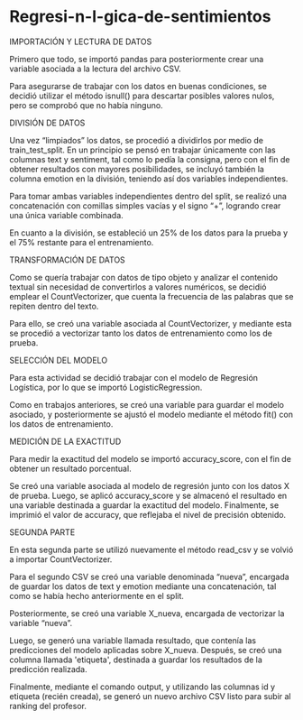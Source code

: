 # Regresi-n-l-gica-de-sentimientos

IMPORTACIÓN Y LECTURA DE DATOS

Primero que todo, se importó pandas para posteriormente crear una variable asociada a la lectura del archivo CSV.

Para asegurarse de trabajar con los datos en buenas condiciones, se decidió utilizar el método isnull() para descartar posibles valores nulos, pero se comprobó que no había ninguno.

DIVISIÓN DE DATOS

Una vez “limpiados” los datos, se procedió a dividirlos por medio de train_test_split.
En un principio se pensó en trabajar únicamente con las columnas text y sentiment, tal como lo pedía la consigna, pero con el fin de obtener resultados con mayores posibilidades, se incluyó también la columna emotion en la división, teniendo así dos variables independientes.

Para tomar ambas variables independientes dentro del split, se realizó una concatenación con comillas simples vacías y el signo “+”, logrando crear una única variable combinada.

En cuanto a la división, se estableció un 25% de los datos para la prueba y el 75% restante para el entrenamiento.

TRANSFORMACIÓN DE DATOS

Como se quería trabajar con datos de tipo objeto y analizar el contenido textual sin necesidad de convertirlos a valores numéricos, se decidió emplear el CountVectorizer, que cuenta la frecuencia de las palabras que se repiten dentro del texto.

Para ello, se creó una variable asociada al CountVectorizer, y mediante esta se procedió a vectorizar tanto los datos de entrenamiento como los de prueba.

SELECCIÓN DEL MODELO

Para esta actividad se decidió trabajar con el modelo de Regresión Logística, por lo que se importó LogisticRegression.

Como en trabajos anteriores, se creó una variable para guardar el modelo asociado, y posteriormente se ajustó el modelo mediante el método fit() con los datos de entrenamiento.

MEDICIÓN DE LA EXACTITUD

Para medir la exactitud del modelo se importó accuracy_score, con el fin de obtener un resultado porcentual.

Se creó una variable asociada al modelo de regresión junto con los datos X de prueba.
Luego, se aplicó accuracy_score y se almacenó el resultado en una variable destinada a guardar la exactitud del modelo.
Finalmente, se imprimió el valor de accuracy, que reflejaba el nivel de precisión obtenido.

SEGUNDA PARTE

En esta segunda parte se utilizó nuevamente el método read_csv y se volvió a importar CountVectorizer.

Para el segundo CSV se creó una variable denominada “nueva”, encargada de guardar los datos de text y emotion mediante una concatenación, tal como se había hecho anteriormente en el split.

Posteriormente, se creó una variable X_nueva, encargada de vectorizar la variable “nueva”.

Luego, se generó una variable llamada resultado, que contenía las predicciones del modelo aplicadas sobre X_nueva.
Después, se creó una columna llamada 'etiqueta', destinada a guardar los resultados de la predicción realizada.

Finalmente, mediante el comando output, y utilizando las columnas id y etiqueta (recién creada), se generó un nuevo archivo CSV listo para subir al ranking del profesor.
